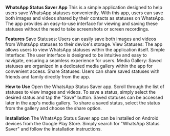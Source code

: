 **WhatsApp Status Saver App**
This is a simple application designed to help users save WhatsApp statuses conveniently. With this app, users can save both images and videos shared by their contacts as statuses on WhatsApp. The app provides an easy-to-use interface for viewing and saving these statuses without the need to take screenshots or screen recordings.

**Features**
Save Statuses: Users can easily save both images and videos from WhatsApp statuses to their device's storage.
View Statuses: The app allows users to view WhatsApp statuses within the application itself.
Simple Interface: The user interface is designed to be intuitive and easy to navigate, ensuring a seamless experience for users.
Media Gallery: Saved statuses are organized in a dedicated media gallery within the app for convenient access.
Share Statuses: Users can share saved statuses with friends and family directly from the app.

**How to Use**
Open the WhatsApp Status Saver app.
Scroll through the list of statuses to view images and videos.
To save a status, simply select the desired status and tap the "Save" button.
Saved statuses can be accessed later in the app's media gallery.
To share a saved status, select the status from the gallery and choose the share option.

**Installation**
The WhatsApp Status Saver app can be installed on Android devices from the Google Play Store. Simply search for "WhatsApp Status Saver" and follow the installation instructions.
